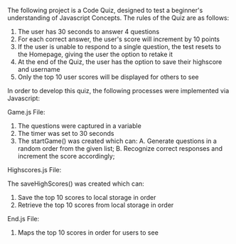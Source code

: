The following project is a Code Quiz, designed to test a beginner's understanding of Javascript Concepts. The rules of the Quiz are as follows:

 1. The user has 30 seconds to answer 4 questions
 2.  For each correct answer, the user's score will increment by 10 points
 3.  If the user is unable to respond to a single question, the test resets to the Homepage, giving the user the option to retake it
 4.  At the end of the Quiz, the user has the option to save their highscore and username
 5.  Only the top 10 user scores will be displayed for others to see

In order to develop this quiz, the following processes were implemented via Javascript:

Game.js File:
1. The questions were captured in a variable
2. The timer was set to 30 seconds
3. The startGame() was created which can: 
   A. Generate questions in a random order from the given list;
   B. Recognize correct responses and increment the score accordingly;

Highscores.js File:

The saveHighScores() was created which can:
1. Save the top 10 scores to local storage in order
2. Retrieve the top 10 scores from local storage in order

End.js File:

1. Maps the top 10 scores in order for users to see
